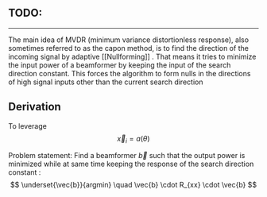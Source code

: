 
TODO: 
- 
___


The main idea of MVDR (minimum variance distortionless response), also sometimes referred  to as the capon method, is to find the direction of the incoming signal by adaptive [[Nullforming]] . That means it tries to minimize the input power of a beamformer by keeping the input of the search direction constant. This forces the algorithm to form nulls in the directions of high signal inputs other than the current search direction 

## Derivation 

To leverage 
$$
\vec{x}_i = a(\theta)
$$

Problem statement: Find a beamformer $\vec{b}$ such that the output power is minimized while at same time keeping the response of the search direction constant :
$$
\underset{\vec{b}}{argmin} \quad \vec{b} \cdot R_{xx} \cdot \vec{b}
$$